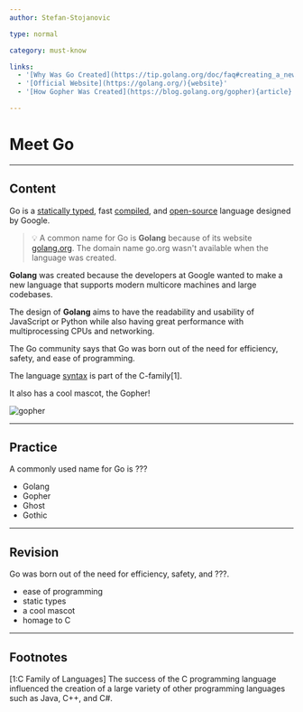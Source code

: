 ```yaml
---
author: Stefan-Stojanovic

type: normal

category: must-know

links:
  - '[Why Was Go Created](https://tip.golang.org/doc/faq#creating_a_new_language){article}'
  - '[Official Website](https://golang.org/){website}' 
  - '[How Gopher Was Created](https://blog.golang.org/gopher){article}'

---
```


# Meet Go

---
## Content

Go is a [statically typed](https://www.enki.com/glossary/general/statically-typed), fast [compiled](https://www.enki.com/glossary/general/compilation), and [open-source](https://www.enki.com/glossary/general/open-source) language designed by Google.

> 💡 A common name for Go is **Golang** because of its website [golang.org](https://golang.org). The domain name go.org wasn't available when the language was created.

**Golang** was created because the developers at Google wanted to make a new language that supports modern multicore machines and large codebases.

The design of **Golang** aims to have the readability and usability of JavaScript or Python while also having great performance with multiprocessing CPUs and networking.

The Go community says that Go was born out of the need for efficiency, safety, and ease of programming.

The language [syntax](https://www.enki.com/glossary/general/syntax) is part of the C-family[1].

It also has a cool mascot, the Gopher!

![gopher](https://img.enkipro.com/0de65d1452f38c7e2c9afa4bcf162f97.png)

---
## Practice

A commonly used name for Go is ???

- Golang
- Gopher
- Ghost
- Gothic

---
## Revision

Go was born out of the need for efficiency, safety, and ???.

- ease of programming
- static types
- a cool mascot
- homage to C

---
## Footnotes

[1:C Family of Languages]
The success of the C programming language influenced the creation of a large variety of other programming languages such as Java, C++, and C#.